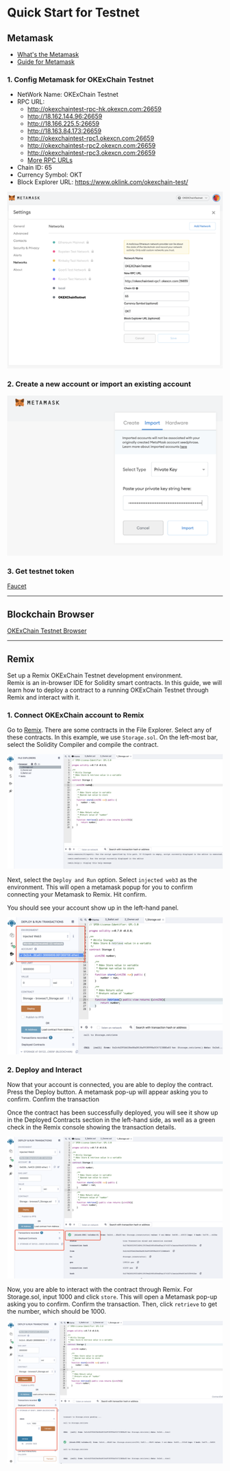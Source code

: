 # Quick Start for Testnet
## Metamask
- [What's the Metamask](https://metamask.io/index.html)
- [Guide for Metamask](https://docs.metamask.io/guide/)

### 1. Config Metamask for OKExChain Testnet

- NetWork Name: OKExChain Testnet
- RPC URL: 
    - http://okexchaintest-rpc-hk.okexcn.com:26659
    - http://18.162.144.96:26659 
    - http://18.166.225.5:26659 
    - http://18.163.84.173:26659 
    - http://okexchaintest-rpc1.okexcn.com:26659 
    - http://okexchaintest-rpc2.okexcn.com:26659
    - http://okexchaintest-rpc3.okexcn.com:26659
    - [More RPC URLs](blockchainDetail/rpc.html#testnet-chain-id-okexchain-65)
- Chain ID: 65
- Currency Symbol: OKT
- Block Explorer URL: https://www.oklink.com/okexchain-test/

![avatar](../img/metamask-01.jpg)

### 2. Create a new account or import an existing account
![avatar](../img/metamask-01-2.png)

### 3. Get testnet token
[Faucet](https://www.okex.com/drawdex)

___
## Blockchain Browser
[OKExChain Testnet Browser](https://www.oklink.com/okexchain-test)
___

## Remix
Set up a Remix OKExChain Testnet development environment.    
Remix is an in-browser IDE for Solidity smart contracts. In this guide, we will learn how to deploy a contract to a running OKExChain Testnet through Remix and interact with it.   
### 1. Connect OKExChain account to Remix
Go to [Remix](http://remix.ethereum.org/). There are some contracts in the File Explorer. Select any of these contracts. In this example, we use `Storage.sol`. On the left-most bar, select the Solidity Compiler and compile the contract.


![avatar](../img/metamask-02.png)

Next, select the `Deploy and Run` option. Select `injected web3` as the environment. This will open a metamask popup for you to confirm connecting your Metamask to Remix. Hit confirm.

You should see your account show up in the left-hand panel.

![avatar](../img/metamask-03.png)


### 2. Deploy and Interact
Now that your account is connected, you are able to deploy the contract. Press the Deploy button. A metamask pop-up will appear asking you to confirm. Confirm the transaction   

Once the contract has been successfully deployed, you will see it show up in the Deployed Contracts section in the left-hand side, as well as a green check in the Remix console showing the transaction details.   

![avatar](../img/metamask-04.png)


Now, you are able to interact with the contract through Remix. For Storage.sol, input 1000 and click `store`. This will open a Metamask pop-up asking you to confirm. Confirm the transaction. Then, click `retrieve` to get the number, which should be 1000.

![avatar](../img/metamask-05.png)



